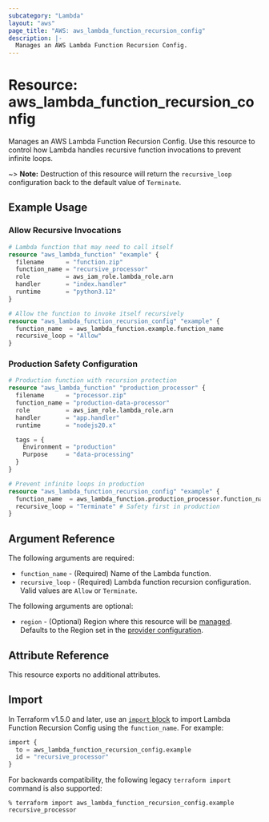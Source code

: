 ```yaml
---
subcategory: "Lambda"
layout: "aws"
page_title: "AWS: aws_lambda_function_recursion_config"
description: |-
  Manages an AWS Lambda Function Recursion Config.
---
```


# Resource: aws_lambda_function_recursion_config

Manages an AWS Lambda Function Recursion Config. Use this resource to control how Lambda handles recursive function invocations to prevent infinite loops.

~> **Note:** Destruction of this resource will return the `recursive_loop` configuration back to the default value of `Terminate`.

## Example Usage

### Allow Recursive Invocations

```terraform
# Lambda function that may need to call itself
resource "aws_lambda_function" "example" {
  filename      = "function.zip"
  function_name = "recursive_processor"
  role          = aws_iam_role.lambda_role.arn
  handler       = "index.handler"
  runtime       = "python3.12"
}

# Allow the function to invoke itself recursively
resource "aws_lambda_function_recursion_config" "example" {
  function_name  = aws_lambda_function.example.function_name
  recursive_loop = "Allow"
}
```

### Production Safety Configuration

```terraform
# Production function with recursion protection
resource "aws_lambda_function" "production_processor" {
  filename      = "processor.zip"
  function_name = "production-data-processor"
  role          = aws_iam_role.lambda_role.arn
  handler       = "app.handler"
  runtime       = "nodejs20.x"

  tags = {
    Environment = "production"
    Purpose     = "data-processing"
  }
}

# Prevent infinite loops in production
resource "aws_lambda_function_recursion_config" "example" {
  function_name  = aws_lambda_function.production_processor.function_name
  recursive_loop = "Terminate" # Safety first in production
}
```

## Argument Reference

The following arguments are required:

* `function_name` - (Required) Name of the Lambda function.
* `recursive_loop` - (Required) Lambda function recursion configuration. Valid values are `Allow` or `Terminate`.

The following arguments are optional:

* `region` - (Optional) Region where this resource will be [managed](https://docs.aws.amazon.com/general/latest/gr/rande.html#regional-endpoints). Defaults to the Region set in the [provider configuration](https://registry.terraform.io/providers/hashicorp/aws/latest/docs#aws-configuration-reference).

## Attribute Reference

This resource exports no additional attributes.

## Import

In Terraform v1.5.0 and later, use an [`import` block](https://developer.hashicorp.com/terraform/language/import) to import Lambda Function Recursion Config using the `function_name`. For example:

```terraform
import {
  to = aws_lambda_function_recursion_config.example
  id = "recursive_processor"
}
```

For backwards compatibility, the following legacy `terraform import` command is also supported:

```console
% terraform import aws_lambda_function_recursion_config.example recursive_processor
```

